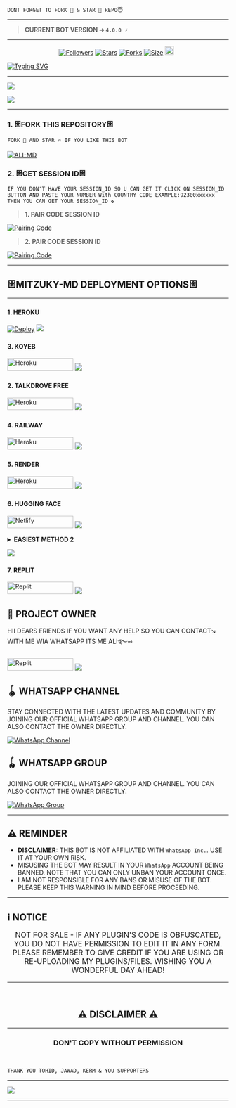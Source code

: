 ```
DONT FORGET TO FORK 🍴 & STAR 🌟 REPO😇
```
---

> **CURRENT BOT VERSION ➜ `4.0.0 ⚡`**
---





  <p align="center">
<a href="https://github.com/mrfrank-ofc/followers"><img title="Followers" src="https://img.shields.io/github/followers/itx-alii-raza?color=blue&style=flat-square"></a>
<a href="https://github.com/itx-alii-raza/ALI-MD/stargazers/"><img title="Stars" src="https://img.shields.io/github/stars/itx-alii-raza/ALI-MD?color=blue&style=flat-square"></a>
<a href="https://github.com/itx-alii-raza/ALI-MD/network/members"><img title="Forks" src="https://img.shields.io/github/forks/itx-alii-raza/ALI-MD?color=blue&style=flat-square"></a>
<a href="https://github.com/itx-alii-raza/ALI-MD/"><img title="Size" src="https://img.shields.io/github/repo-size/itx-alii-raza/ALI-MD?style=flat-square&color=green"></a>
<a href="https://github.com/itx-alii-raza/ALI-MD/graphs/commit-activity"><img height="20" src="https://img.shields.io/badge/Maintained%3F-yes-green.svg"></a>&nbsp;&nbsp;
</p>
<p align='center'>
</p>

<a href="https://git.io/typing-svg"><img src="https://readme-typing-svg.demolab.com?font=Black+Ops+One&size=50&pause=1000&color=1BAFBAFF&center=true&width=810&height=100&lines=+THANKS FOR CHOOSING+ALI-MD;MULTI+DEVICE+WHATSAPP+BOT;CREATED+BY+ALI+INXIDE" alt="Typing SVG" /></a>
  </p>
  
--- 

<a><img src='https://files.catbox.moe/6ku0eo.jpg'/></a>

<a><img src='https://i.imgur.com/LyHic3i.gif'/></a>

***




### 1. 𐃁FORK THIS REPOSITORY𐃁

`FORK 🍴 AND STAR ⭐ IF YOU LIKE THIS BOT`

  <a href="https://github.com/itx-alii-raza/ALI-MD/fork"><img title="ALI-MD" src="https://img.shields.io/badge/FORK-ALI%20MD-BOTh?color=indigo&style=for-the-badge&logo=stackshare"></a>
  
### 2. 𐃁GET SESSION ID𐃁 

`IF YOU DON'T HAVE YOUR SESSION_ID SO U CAN GET IT CLICK ON SESSION_ID BUTTON AND PASTE YOUR NUMBER With COUNTRY CODE EXAMPLE:92300xxxxxx THEN YOU CAN GET YOUR SESSION_ID ✠`


> **1. PAIR CODE SESSION ID**

<a href='https://stark-ali-pair.onrender.com/' target="_blank">
  <img alt='Pairing Code' src='https://img.shields.io/badge/Get%20Pairing%20Code-orange?style=for-the-badge&logo=opencv&logoColor=black'/>
</a>
<br> 

> **2. PAIR CODE SESSION ID**

<a href='https://stark-ali-pair.onrender.com/' target="_blank">
  <img alt='Pairing Code' src='https://img.shields.io/badge/Get%20Pairing%20Code-darkpink?style=for-the-badge&logo=opencv&logoColor=black'/>
</a>
<br> 



---

### <h2 align="">𐃁MITZUKY-MD DEPLOYMENT OPTIONS𐃁</h2>

---

### <h4 align="">1. HEROKU</h4>
<p style="text-align: center; font-size: 1.2em;">


[![Deploy](https://www.herokucdn.com/deploy/button.svg)](https://dashboard.heroku.com/new?template=https://github.com/itx-alii-raza/ALI-MD)
<a><img src='https://i.imgur.com/LyHic3i.gif'/></a>

### <h4 align="">3. KOYEB</h4>
<p style="text-align: center; font-size: 1.2em;">

<p align="">
<a href='https://app.koyeb.com/services/deploy?type=git&repository=itx-alii-raza/ALI-MD&ports=3000&env[PREFIX]=.&env[SESSION_ID]=&env[ALWAYS_ONLINE]=false&env[MODE]=public&env[AUTO_STATUS_MSG]=Seen%20status%20by%20ALI-MD&env[AUTO_STATUS_REPLY]=false&env[AUTO_STATUS_SEEN]=true&env[AUTO_TYPING]=false&env[ANTI_LINK]=true&env[AUTO_REACT]=false&env[READ_MESSAGE]=false' target="_blank"><img alt='Heroku' src='https://img.shields.io/badge/-koyeb ‎ deploy-FF009D?style=for-the-badge&logo=koyeb&logoColor=white'/< width=150 height=28/p></a>
<a><img src='https://i.imgur.com/LyHic3i.gif'/></a>

### <h4 align="">2. TALKDROVE FREE</h4>
<p style="text-align: center; font-size: 1.2em;">
  
<p align="">
<a href='https://talkdrove.com/share-bot/11' target="_blank"><img alt='Heroku' src='https://img.shields.io/badge/-TalkDrove ‎Deploy-6971FF?style=for-the-badge&logo=Github&logoColor=white'/< width=150 height=28/p></a>
  <a><img src='https://i.imgur.com/LyHic3i.gif'/></a>

### <h4 align="">4. RAILWAY</h4>
<p style="text-align: center; font-size: 1.2em;">

<p align="">
<a href='https://railway.app/new' target="_blank"><img alt='Heroku' src='https://img.shields.io/badge/-railway deploy-FF8700?style=for-the-badge&logo=railway&logoColor=white'/< width=150 height=28/p></a>
<a><img src='https://i.imgur.com/LyHic3i.gif'/></a>

### <h4 align="">5. RENDER</h4>
<p style="text-align: center; font-size: 1.2em;">
  
<p align="">
<a href='https://dashboard.render.com/web/new' target="_blank"><img alt='Heroku' src='https://img.shields.io/badge/-Render deploy-black?style=for-the-badge&logo=render&logoColot=white'/< width=150 height=28/p></a>
<a><img src='https://i.imgur.com/LyHic3i.gif'/></a>

### <h4 align="">6. HUGGING FACE</h4>
<p style="text-align: center; font-size: 1.2em;">
  
<p align="">
<a href='https://app.netlify.com/' target="_blank"><img alt='Netlify' src='https://img.shields.io/badge/-Netlify Deploy-CC00FF?style=for-the-badge&logo=huggingface&logoColor=white'/< width=150 height=28/p></a> </a>
<a><img src='https://i.imgur.com/LyHic3i.gif'/></a>
<details>
  
<b><strong><summary align="" style="color: Yello;">EASIEST METHOD 2</summary></strong></b>
<p style="text-align: center; font-size: 1.2em;">
 

## <h3 align=""> HOW TO DEPLOY ON HUGGING FACE</h3>
<h6 align-"center">
*❄️ Deploy ali-md On Hugging Face For Free !*

`Specs :`
- v2 CPU
- 16GB RAM

> `Steps to deploy`

`Step 1`
1. Go to hugginface.co/join and create an account and verify your email too.

`Step 2`
1. Go to https://huggingface.co/spaces/itx-alii-raza/ALI-MD

2. Tap on *three dots* _(as shown in image)_

3. Tap on *duplicate space* _(as shown in image)_

`Step 3`
1. Fill your details, e.g., Session ID, Bot Name, owner number etc...

2. Tap on *duplicate space shown below*

```After that wait 10 seconds & your have deployed it successfuly  for free 24/7```

> CREDITS PIKABOTZ🎐

*ᴘᴏᴡᴇʀᴇᴅ ʙʏ ᴍʀ ꜰʀᴀɴᴋ ᴏꜰᴄ*</h6>

</details>

<a><img src='https://i.imgur.com/LyHic3i.gif'/></a>


### <h4 align="">7. REPLIT</h4>
<p style="text-align: center; font-size: 1.2em;">

<p align="">
<a href='https://replit.com/~' target="_blank"><img alt='Replit' src='https://img.shields.io/badge/-Replit Deploy-1976D2?style=for-the-badge&logo=replit&logoColor=white'/< width=150 height=28/p></a> </a>
<a><img src='https://i.imgur.com/LyHic3i.gif'/></a>


## 👑 PROJECT OWNER 
HII DEARS FRIENDS IF YOU WANT ANY HELP SO YOU CAN CONTACT↘︎ WITH ME WIA WHATSAPP ITS ME ALI࿐➺

<p align="">
<a href='https://wa.me/+923003588997?text=*ʜɪɪ+ᴀʟɪ+ɪ+ɴᴇᴇᴅ+ʜᴇʟᴘ!.+ɪ+ᴍᴇssᴀɢᴇᴅ+ʏᴏᴜ+ғʀᴏᴍ+ᴀʟɪ-ᴍᴅ+ʀᴇᴘᴏ!!*' target="_blank"><img alt='Replit' src='https://img.shields.io/badge/ Whatsapp -25D366?style=for-the-badge&logo=whatsapp&logoColor=white'/< width=150 height=28/p></a> </a>
<a><img src='https://i.imgur.com/LyHic3i.gif'/></a>


## 🪀 WHATSAPP CHANNEL 
STAY CONNECTED WITH THE LATEST UPDATES AND COMMUNITY BY JOINING OUR OFFICIAL WHATSAPP GROUP AND CHANNEL. YOU CAN ALSO CONTACT THE OWNER DIRECTLY.

[![WhatsApp Channel](https://img.shields.io/badge/JOIN-WHATSAAP%20CHANNEL-25D366?style=for-the-badge&logo=whatsapp)](https://whatsapp.com/channel/0029VaoRxGmJpe8lgCqT1T2h)

## 🪀 WHATSAPP GROUP
JOINING OUR OFFICIAL WHATSAPP GROUP AND CHANNEL. YOU CAN ALSO CONTACT THE OWNER DIRECTLY.

[![WhatsApp Group](https://img.shields.io/badge/JOIN-WHATSAAP%20GROUP-25D366?style=for-the-badge&logo=whatsapp)](https://chat.whatsapp.com/Lx7sDv7jSy0CCTm5AliPdq)

 


***

## <h2 align="left">⚠️ REMINDER </h2>
<p style="text-align: center; font-size: 1.2em;">

- **DISCLAIMER:** THIS BOT IS NOT AFFILIATED WITH `WhatsApp Inc.`. USE IT AT YOUR OWN RISK.
- MISUSING THE BOT MAY RESULT IN YOUR `WhatsApp` ACCOUNT BEING BANNED. NOTE THAT YOU CAN ONLY UNBAN YOUR ACCOUNT ONCE.
- I AM NOT RESPONSIBLE FOR ANY BANS OR MISUSE OF THE BOT. PLEASE KEEP THIS WARNING IN MIND BEFORE PROCEEDING.

---

<h2 align="left">ℹ️ NOTICE</h2>
<p style="text-align: center; font-size: 1.2em;">
  NOT FOR SALE - IF ANY PLUGIN'S CODE IS OBFUSCATED, YOU DO NOT HAVE PERMISSION TO EDIT IT IN ANY FORM. PLEASE REMEMBER TO GIVE CREDIT IF YOU ARE USING OR RE-UPLOADING MY PLUGINS/FILES. WISHING YOU A WONDERFUL DAY AHEAD!</p>
  
---

 <br>
<h2 align="center"> ⚠️ DISCLAIMER ⚠️
 </h2>
 
 ---

<h3 align="center"> DON'T COPY WITHOUT PERMISSION 
</h3>

<br>

```
THANK YOU TOHID, JAWAD, KERM & YOU SUPPORTERS
```
-----
<a><img src='https://i.imgur.com/LyHic3i.gif'/></a>

------
